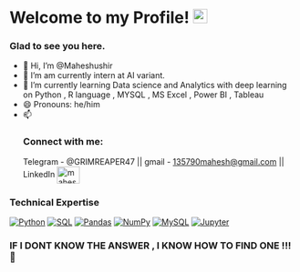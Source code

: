 # Welcome to my Profile! <a> <img src="https://media.giphy.com/media/hvRJCLFzcasrR4ia7z/giphy.gif" width="25px"></a>
### Glad to see you here. 



- 👋 Hi, I’m @Maheshushir
- 👀 I’m am currently intern at AI variant. 
- 🌱 I’m currently learning Data science and Analytics with deep learning on Python , R language , MYSQL , MS Excel , Power BI , Tableau 
- 😄 Pronouns: he/him
- 📫 <h3 align="left">Connect with me:</h3> Telegram - @GRIMREAPER47 || gmail - 135790mahesh@gmail.com || LinkedIn  <a href="https://www.linkedin.com/in/mahesh-ushir" target="blank"><img align="center" src="https://raw.githubusercontent.com/rahuldkjain/github-profile-readme-generator/master/src/images/icons/Social/linked-in-alt.svg" alt="mahesh-ushir" height="30" width="40" /></a>


### Technical Expertise

<p>
  <a href="#"><img alt="Python" src="https://img.shields.io/badge/Python-14354C.svg?logo=python&logoColor=white"></a>
  <a href="#"><img alt="SQL" src="https://custom-icon-badges.herokuapp.com/badge/SQL-025E8C.svg?logo=database&logoColor=white"></a>
  <a href="#"><img alt="Pandas" src="https://img.shields.io/badge/Pandas-150458.svg?logo=pandas&logoColor=white"></a>
  <a href="#"><img alt="NumPy" src="https://img.shields.io/badge/Numpy-013243.svg?logo=numpy&logoColor=white"></a>
   <a href="#"><img alt="MySQL" src="https://img.shields.io/badge/MySQL-00f.svg?logo=mysql&logoColor=white"></a>
   <a href="#"><img alt="Jupyter" src="https://img.shields.io/badge/Jupyter-F37626.svg?logo=Jupyter&logoColor=white"></a>
   

</p>

### IF I DONT KNOW THE ANSWER , I KNOW HOW TO FIND ONE  !!! :stars:
<!---
Maheshushir/Maheshushir is a ✨ special ✨ repository because its `README.md` (this file) appears on your GitHub profile.
You can click the Preview link to take a look at your changes.
--->
